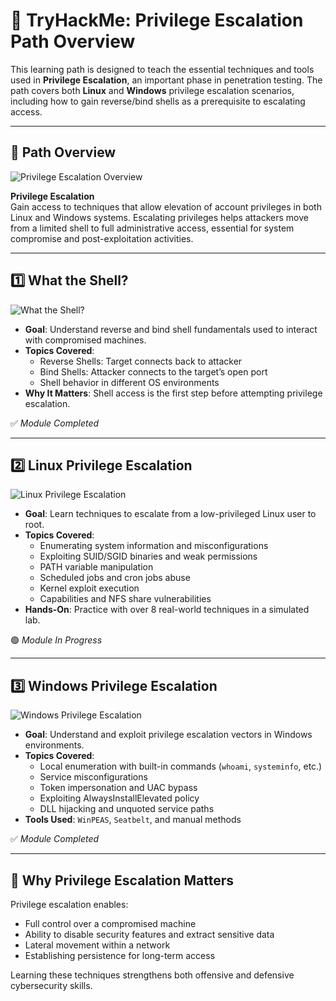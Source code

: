 # 🔐 TryHackMe: Privilege Escalation Path Overview

This learning path is designed to teach the essential techniques and tools used in **Privilege Escalation**, an important phase in penetration testing. The path covers both **Linux** and **Windows** privilege escalation scenarios, including how to gain reverse/bind shells as a prerequisite to escalating access.

---

## 🧭 Path Overview

![Privilege Escalation Overview](https://github.com/user-attachments/assets/f3d85713-2f58-41f9-a1a8-2bb1c58b1fcd)

**Privilege Escalation**  
Gain access to techniques that allow elevation of account privileges in both Linux and Windows systems. Escalating privileges helps attackers move from a limited shell to full administrative access, essential for system compromise and post-exploitation activities.

---

## 1️⃣ What the Shell?

![What the Shell?](https://github.com/user-attachments/assets/fdadd697-eaf1-4418-bae2-bcfde7b23b2a)

- **Goal**: Understand reverse and bind shell fundamentals used to interact with compromised machines.
- **Topics Covered**:
  - Reverse Shells: Target connects back to attacker
  - Bind Shells: Attacker connects to the target’s open port
  - Shell behavior in different OS environments
- **Why It Matters**: Shell access is the first step before attempting privilege escalation.

✅ *Module Completed*

---

## 2️⃣ Linux Privilege Escalation

![Linux Privilege Escalation](https://github.com/user-attachments/assets/4850a322-f3c3-46dc-a331-6a3417626a19)

- **Goal**: Learn techniques to escalate from a low-privileged Linux user to root.
- **Topics Covered**:
  - Enumerating system information and misconfigurations
  - Exploiting SUID/SGID binaries and weak permissions
  - PATH variable manipulation
  - Scheduled jobs and cron jobs abuse
  - Kernel exploit execution
  - Capabilities and NFS share vulnerabilities
- **Hands-On**: Practice with over 8 real-world techniques in a simulated lab.

🟢 *Module In Progress*

---

## 3️⃣ Windows Privilege Escalation

![Windows Privilege Escalation](https://github.com/user-attachments/assets/d0a542b3-513a-4519-b648-6eee1ea912c1)

- **Goal**: Understand and exploit privilege escalation vectors in Windows environments.
- **Topics Covered**:
  - Local enumeration with built-in commands (`whoami`, `systeminfo`, etc.)
  - Service misconfigurations
  - Token impersonation and UAC bypass
  - Exploiting AlwaysInstallElevated policy
  - DLL hijacking and unquoted service paths
- **Tools Used**: `WinPEAS`, `Seatbelt`, and manual methods

✅ *Module Completed*

---

## 🧠 Why Privilege Escalation Matters

Privilege escalation enables:
- Full control over a compromised machine
- Ability to disable security features and extract sensitive data
- Lateral movement within a network
- Establishing persistence for long-term access

Learning these techniques strengthens both offensive and defensive cybersecurity skills.

